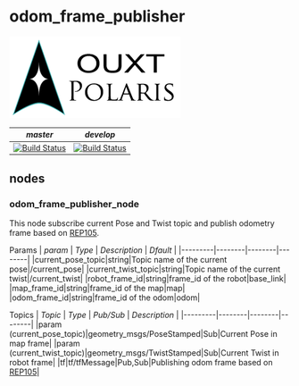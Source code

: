 # odom_frame_publisher


![Developed By OUXT Polaris](img/logo.png "Logo")

| *master* | *develop* |
|----------|-----------|
|[![Build Status](https://travis-ci.org/OUXT-Polaris/odom_frame_publisher.svg?branch=master)](https://travis-ci.org/OUXT-Polaris/odom_frame_publisher)|[![Build Status](https://travis-ci.org/OUXT-Polaris/odom_frame_publisher.svg?branch=develop)](https://travis-ci.org/OUXT-Polaris/odom_frame_publisher)|

## nodes
### odom_frame_publisher_node

This node subscribe current Pose and Twist topic and publish odometry frame based on [REP105](https://www.ros.org/reps/rep-0105.html).

Params
| *param* | *Type* | *Description* | *Dfault* |
|---------|--------|--------|--------|
|current_pose_topic|string|Topic name of the current pose|/current_pose|
|current_twist_topic|string|Topic name of the current twist|/current_twist|
|robot_frame_id|string|frame_id of the robot|base_link|
|map_frame_id|string|frame_id of the map|map|
|odom_frame_id|string|frame_id of the odom|odom|

Topics
| *Topic* | *Type* | *Pub/Sub* | *Description* |
|---------|--------|--------|--------|
|param (current_pose_topic)|geometry_msgs/PoseStamped|Sub|Current Pose in map frame|
|param (current_twist_topic)|geometry_msgs/TwistStamped|Sub|Current Twist in robot frame|
|tf|tf/tfMessage|Pub,Sub|Publishing odom frame based on [REP105](https://www.ros.org/reps/rep-0105.html)|